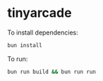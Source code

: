# tinyarcade

To install dependencies:

```bash
bun install
```

To run:

```bash
bun run build && bun run run
```
